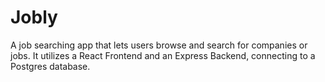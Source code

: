 # Jobly

A job searching app that lets users browse and search for companies or jobs. It utilizes a React Frontend and an Express Backend, connecting to a Postgres database.
